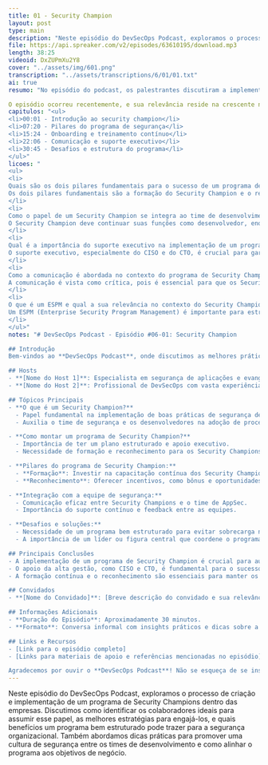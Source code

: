 ```yaml
---
title: 01 - Security Champion
layout: post
type: main
description: "Neste episódio do DevSecOps Podcast, exploramos o processo de criação e implementação de um programa de Security Champions dentro das empresas. Discutimos como identificar os colaboradores ideais para assumir esse papel, as melhores estratégias para engajá-los, e quais benefícios um programa bem estruturado pode trazer para a segurança organizacional. Também abordamos dicas práticas para promover uma cultura de segurança entre os times de desenvolvimento e como alinhar o programa aos objetivos de negócio."
file: https://api.spreaker.com/v2/episodes/63610195/download.mp3
length: 38:25
videoid: DxZUPmXu2Y8
cover: "../assets/img/601.png"
transcription: "../assets/transcriptions/6/01/01.txt"
ai: true
resumo: "No episódio do podcast, os palestrantes discutiram a implementação de um programa de "Security Champion", que visa integrar práticas de segurança em equipes de desenvolvimento. O foco foi em como formar e reconhecer esses campeões de segurança, que atuarão como intermediários entre as equipes de desenvolvimento e o time de segurança. A conversa abordou a importância de um suporte executivo, destacando que a iniciativa deve ser uma política da empresa, com apoio do CISO e do CTO.

O episódio ocorreu recentemente, e sua relevância reside na crescente necessidade de reduzir riscos no desenvolvimento de software, especialmente em empresas que buscam escalar suas práticas de segurança. Os palestrantes enfatizaram que o papel do Security Champion não deve sobrecarregar as funções principais dos desenvolvedores, mas sim complementar suas atividades. Além disso, a comunicação entre os Security Champions e o time de segurança é crucial para o sucesso do programa. A estruturação adequada desse programa é vista como um passo importante para melhorar a segurança organizacional."
capitulos: "<ul>
<li>00:01 - Introdução ao security champion</li>
<li>07:20 - Pilares do programa de segurança</li>
<li>15:24 - Onboarding e treinamento contínuo</li>
<li>22:06 - Comunicação e suporte executivo</li>
<li>30:45 - Desafios e estrutura do programa</li>
</ul>"
licoes: "
<ul>
<li>
Quais são os dois pilares fundamentais para o sucesso de um programa de Security Champion?
Os dois pilares fundamentais são a formação do Security Champion e o reconhecimento do seu trabalho, que inclui incentivos como salário melhor e bônus.
</li>
<li>
Como o papel de um Security Champion se integra ao time de desenvolvimento?
O Security Champion deve continuar suas funções como desenvolvedor, enquanto também assume responsabilidades relacionadas à segurança, como implementar boas práticas e colaborar com o time de segurança.
</li>
<li>
Qual é a importância do suporte executivo na implementação de um programa de Security Champion?
O suporte executivo, especialmente do CISO e do CTO, é crucial para garantir que a iniciativa tenha peso e seja levada a sério dentro da empresa, tornando-se uma política obrigatória.
</li>
<li>
Como a comunicação é abordada no contexto do programa de Security Champion?
A comunicação é vista como crítica, pois é essencial para que os Security Champions se conectem com o time de segurança e compartilhem feedbacks sobre o programa e suas dificuldades.
</li>
<li>
O que é um ESPM e qual a sua relevância no contexto do Security Champion?
Um ESPM (Enterprise Security Program Management) é importante para estruturar o papel do Security Champion, garantindo que ele não sobreponha suas funções principais e que o programa de segurança seja bem gerido.
</li>
</ul>"
notes: "# DevSecOps Podcast - Episódio #06-01: Security Champion

## Introdução
Bem-vindos ao **DevSecOps Podcast**, onde discutimos as melhores práticas e tendências em segurança de software e desenvolvimento ágil. Neste episódio, nossos hosts exploram o conceito de **Security Champion** e como implementar um programa eficaz dentro das equipes de desenvolvimento. 

## Hosts
- **[Nome do Host 1]**: Especialista em segurança de aplicações e evangelista de AppSec.
- **[Nome do Host 2]**: Profissional de DevSecOps com vasta experiência em integração de segurança em processos de desenvolvimento.

## Tópicos Principais
- **O que é um Security Champion?**
  - Papel fundamental na implementação de boas práticas de segurança dentro das equipes de desenvolvimento.
  - Auxilia o time de segurança e os desenvolvedores na adoção de processos de segurança.

- **Como montar um programa de Security Champion?**
  - Importância de ter um plano estruturado e apoio executivo.
  - Necessidade de formação e reconhecimento para os Security Champions.

- **Pilares do programa de Security Champion:**
  - **Formação**: Investir na capacitação contínua dos Security Champions.
  - **Reconhecimento**: Oferecer incentivos, como bônus e oportunidades de certificação.

- **Integração com a equipe de segurança:**
  - Comunicação eficaz entre Security Champions e o time de AppSec.
  - Importância do suporte contínuo e feedback entre as equipes.

- **Desafios e soluções:**
  - Necessidade de um programa bem estruturado para evitar sobrecarga nas funções principais dos desenvolvedores.
  - A importância de um líder ou figura central que coordene o programa de Security Champion.

## Principais Conclusões
- A implementação de um programa de Security Champion é crucial para aumentar a conscientização sobre segurança nas equipes de desenvolvimento.
- O apoio da alta gestão, como CISO e CTO, é fundamental para o sucesso do programa.
- A formação contínua e o reconhecimento são essenciais para manter os Security Champions motivados e engajados.

## Convidados
- **[Nome do Convidado]**: [Breve descrição do convidado e sua relevância para o tema discutido, se aplicável.]

## Informações Adicionais
- **Duração do Episódio**: Aproximadamente 30 minutos.
- **Formato**: Conversa informal com insights práticos e dicas sobre a implementação de segurança em desenvolvimento de software.

## Links e Recursos
- [Link para o episódio completo]
- [Links para materiais de apoio e referências mencionadas no episódio]

Agradecemos por ouvir o **DevSecOps Podcast**! Não se esqueça de se inscrever e compartilhar com sua rede. Até o próximo episódio!"
---
```


Neste episódio do DevSecOps Podcast, exploramos o processo de criação e implementação de um programa de Security Champions dentro das empresas. Discutimos como identificar os colaboradores ideais para assumir esse papel, as melhores estratégias para engajá-los, e quais benefícios um programa bem estruturado pode trazer para a segurança organizacional. Também abordamos dicas práticas para promover uma cultura de segurança entre os times de desenvolvimento e como alinhar o programa aos objetivos de negócio.